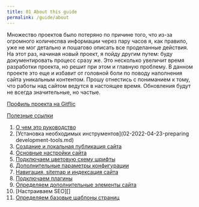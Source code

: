 ```yaml
---
title: 01 About this guide
permalink: /guide/about
---
```




Множество проектов было потеряно по причине того, что из-за огромного количесnва информации через пару часов я, как правило, уже не мог детально и пошагово описать все проделанные действия. На этот раз, начиная новый проект, я пойду другим путем: буду документировать процесс сразу же. Это несколько увеличит время разработки проекта, но решит при этом и главную проблему. В данном проекте это еще и избавит от головной боли по поводу наполнения сайта уникальным контентом. 
Прошу отнестись с пониманием к тому, что работы над сайтом ведутся в настоящее время. Обновления будут не всегда значительные, но частые.



[Профиль проекта на Gitflic](https://gitflic.ru/project/githostedsite)

[Полезные ссылки]()





1. [О чем это руководство](01-2022-04-23-about-this-guide.md)
2. [Установка необходимых инструментов](02-2022-04-23-preparing development-tools.md)
3. [Создание и локальная публикация сайта](03-2022-04-23-creating-and-publishing-site.md)
4. [Основные настройки сайта](04-2022-04-23-default-site-config.md)
5. [Подключаем цветовую схему шрифты](05-2022-04-23-fonts-and-colors.md)
6. [Дополнительные параметры конфигурации](06-2022-04-23-additional-site-config.md)
7. [Навигация, sitemap и индексация сайта]()
8. [Подключаем плагины]()
9. [Определяем дополнительные элементы сайта]()
10. [Настраиваем SEO][]
11. [Определяем базовые шаблоны страниц]()